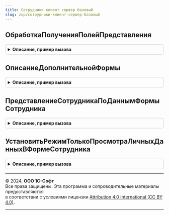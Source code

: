 ```yaml
---
title: Сотрудники клиент сервер базовый
slug: zup/сотрудники-клиент-сервер-базовый
---
```



## ОбработкаПолученияПолейПредставления
<details style="margin: 1em 0; padding: 0.5em; border: 1px solid #ccc; border-radius: 6px;">

<summary style="font-weight: bold; cursor: pointer;">Описание, пример вызова</summary>

```bsl

Процедура ОбработкаПолученияПолейПредставления(Поля, СтандартнаяОбработка) Экспорт
```

Пример вызова
```bsl
СотрудникиКлиентСерверБазовый.ОбработкаПолученияПолейПредставления(Поля, СтандартнаяОбработка) 
```
</details>

## ОписаниеДополнительнойФормы
<details style="margin: 1em 0; padding: 0.5em; border: 1px solid #ccc; border-radius: 6px;">

<summary style="font-weight: bold; cursor: pointer;">Описание, пример вызова</summary>

```bsl

Функция ОписаниеДополнительнойФормы(ИмяОткрываемойФормы) Экспорт
```

Пример вызова
```bsl
Результат = СотрудникиКлиентСерверБазовый.ОписаниеДополнительнойФормы(ИмяОткрываемойФормы) 
```
</details>

## ПредставлениеСотрудникаПоДаннымФормыСотрудника
<details style="margin: 1em 0; padding: 0.5em; border: 1px solid #ccc; border-radius: 6px;">

<summary style="font-weight: bold; cursor: pointer;">Описание, пример вызова</summary>

```bsl

Функция ПредставлениеСотрудникаПоДаннымФормыСотрудника(Форма) Экспорт
```

Пример вызова
```bsl
Результат = СотрудникиКлиентСерверБазовый.ПредставлениеСотрудникаПоДаннымФормыСотрудника(Форма) 
```
</details>

## УстановитьРежимТолькоПросмотраЛичныхДанныхВФормеСотрудника
<details style="margin: 1em 0; padding: 0.5em; border: 1px solid #ccc; border-radius: 6px;">

<summary style="font-weight: bold; cursor: pointer;">Описание, пример вызова</summary>

```bsl

Процедура УстановитьРежимТолькоПросмотраЛичныхДанныхВФормеСотрудника(Форма) Экспорт
```

Пример вызова
```bsl
СотрудникиКлиентСерверБазовый.УстановитьРежимТолькоПросмотраЛичныхДанныхВФормеСотрудника(Форма) 
```
</details>

---

© 2024, **ООО 1С-Софт**  
Все права защищены. Эта программа и сопроводительные материалы предоставляются  
в соответствии с условиями лицензии [Attribution 4.0 International (CC BY 4.0)](https://creativecommons.org/licenses/by/4.0/legalcode).

---
